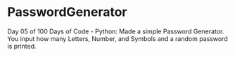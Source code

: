 # PasswordGenerator
Day 05 of 100 Days of Code - Python: Made a simple Password Generator. You input how many Letters, Number, and Symbols and a random password is printed.

